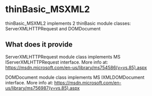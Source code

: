 # thinBasic_MSXML2
thinBasic_MSXML2 implements 2 thinBasic module classes: ServerXMLHTTPRequest and DOMDocument

## What does it provide
ServerXMLHTTPRequest module class implements MS IServerXMLHTTPRequest interface.
More info at: https://msdn.microsoft.com/en-us/library/ms754586(v=vs.85).aspx

DOMDocument module class implements MS IXMLDOMDocument interface.
More info at: https://msdn.microsoft.com/en-us/library/ms756987(v=vs.85).aspx
